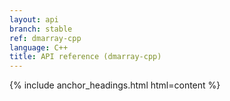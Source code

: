 ```yaml
---
layout: api
branch: stable
ref: dmarray-cpp
language: C++
title: API reference (dmarray-cpp)
---
```

{% include anchor_headings.html html=content %}
